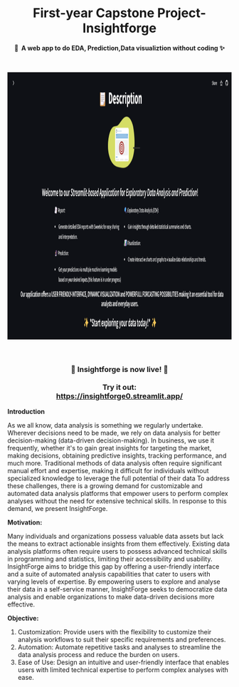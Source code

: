 <h1 align="center">
    First-year Capstone Project- Insightforge
</h1>

<p align="center">
    <strong>🧙&nbsp; A web app to do EDA, Prediction,Data visualiztion without coding ✨</strong>
</p>

<br>

<p align="center">
    <img src="https://github.com/p-sharma-7/Insightforge.0/blob/main/artifacts/Screenshot%202024-09-08%20232400.png" width=1200, height=600>
</p>

<br>

<h3 align="center">
    🎉 Insightforge is now live! 🎉
    <br><br>
    Try it out: <br>
    <a href="https://insightforge0.streamlit.app/">https://insightforge0.streamlit.app/</a>
</h3>


**Introduction**

As we all know, data analysis is something we regularly undertake. Wherever decisions need to be made, we rely on data analysis for better decision-making (data-driven decision-making). In business, we use it frequently, whether it's to gain great insights for targeting the market, making decisions, obtaining predictive insights, tracking performance, and much more. Traditional methods of data analysis often require significant manual effort and expertise, making it difficult for individuals without specialized knowledge to leverage the full potential of their data
To address these challenges, there is a growing demand for customizable and automated data analysis platforms that empower users to perform complex analyses without the need for extensive technical skills. In response to this demand, we present InsightForge.

**Motivation:**

Many individuals and organizations possess valuable data assets but lack the means to extract actionable insights from them effectively. Existing data analysis platforms often require users to possess advanced technical skills in programming and statistics, limiting their accessibility and usability. 
InsightForge aims to bridge this gap by offering a user-friendly interface and a suite of automated analysis capabilities that cater to users with varying levels of expertise. By empowering users to explore and analyse their data in a self-service manner, InsightForge seeks to democratize data analysis and enable organizations to make data-driven decisions more effective.

**Objective:**

1.	Customization: Provide users with the flexibility to customize their analysis workflows to suit their specific requirements and preferences.
2.	Automation: Automate repetitive tasks and analyses to streamline the data analysis process and reduce the burden on users.
3.	Ease of Use: Design an intuitive and user-friendly interface that enables users with limited technical expertise to perform complex analyses with ease.



